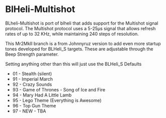 # BlHeli-Multishot
BLheli-Multishot is port of blheli that adds support for the Multishot signal protocol.  The Multishot protocol uses a 5-25µs signal that allows refresh rates of up to 32 KHz, while maintaining 240 steps of resolution.

This Mr2MkII branch is a from Johnnyruz version to add even more startup tones developed for BLHeli_S targets. These are adjustable through the Beep Strength parameter.  

Setting anything other than this will just use the BLHeli_S Defaults
* 01 - Stealth (silent)
* 91 - Imperial March
* 92 - Crazy Sounds
* 93 - Game of Thrones - Song of Ice and Fire
* 94 - Mary Had A Little Lamb
* 95 - Lego Theme (Everything is Awesome)
* 96 - Top Gun Theme
* 97 - NEW - TBA
